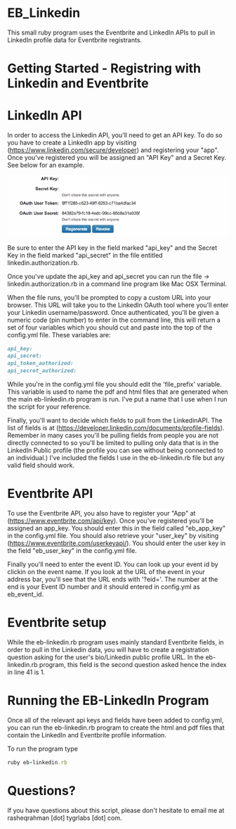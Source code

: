 EB_Linkedin 
=

This small ruby program uses the Eventbrite and LinkedIn APIs to pull in LinkedIn profile data for Eventbrite registrants. 

Getting Started - Registring with Linkedin and Eventbrite
=

LinkedIn API
===

In order to access the Linkedin API, you'll need to get an API key. To do so you have to create a LinkedIn app by visiting (https://www.linkedin.com/secure/developer) and registering your "app". Once you've registered you will be assigned an "API Key" and a Secret Key. See below for an example.

![Linkedin Secret Key](https://github.com/rasheqrahman/eb_linkedin/blob/master/linkedin_secret_key.png)

Be sure to enter the API key in the field marked "api_key" and the Secret Key in the field marked "api_secret" in the file entitled linkedin.authorization.rb.

Once you've update the api_key and api_secret you can run the file -> linkedin.authorization.rb in a command line program like Mac OSX Terminal.

When the file runs, you'll be prompted to copy a custom URL into your browser. This URL will take you to the LinkedIn OAuth tool where you'll enter your Linkedin username/password. Once authenticated, you'll be given a numeric code (pin number) to enter in the command line, this will return a set of four variables which you should cut and paste into the top of the config.yml file. These variables are:

``` ruby
api_key: 
api_secret: 
api_token_authorized: 
api_secret_authorized: 
```

While you're in the config.yml file you should edit the 'file_prefix' variable. This variable is used to name the pdf and html files that are generated when the main eb-linkedin.rb program is run. I've put a name that I use when I run the script for your reference.

Finally, you'll want to decide which fields to pull from the LinkedinAPI. The list of fields is at (https://developer.linkedin.com/documents/profile-fields). Remember in many cases you'll be pulling fields from people you are not directly connected to so you'll be limited to pulling only data that is in the LinkedIn Public profile (the profile you can see without being connected to an individual.) I've included the fields I use in the eb-linkedin.rb file but any valid field should work.

Eventbrite API
===

To use the Eventbrite API, you also have to register your "App" at (https://www.eventbrite.com/api/key). Once you've registered you'll be assigned an app_key. You should enter this in the field called "eb_app_key" in the config.yml file. You should also retrieve your "user_key" by visiting (https://www.eventbrite.com/userkeyapi/). You should enter the user key in the field "eb_user_key" in the config.yml file. 

Finally you'll need to enter the event ID. You can look up your event id by clickin on the event name. If you look at the URL of the event in your address bar, you'll see that the URL ends with '?eid=<number>'. The number at the end is your Event ID number and it should entered in config.yml as eb_event_id.
	
Eventbrite setup
==

While the eb-linkedin.rb program uses mainly standard Eventbrite fields, in order to pull in the Linkedin data, you will have to create a registration question asking for the user's bio/Linkedin public profile URL. In the eb-linkedin.rb program, this field is the second question asked hence the index in line 41 is 1.
	
Running the EB-LinkedIn Program
===

Once all of the relevant api keys and fields have been added to config.yml, you can run the eb-linkedin.rb program to create the html and pdf files that contain the LinkedIn and Eventbrite profile information.	

To run the program type 

``` ruby
ruby eb-linkedin.rb
```

Questions?
==

If you have questions about this script, please don't hesitate to email me at rasheqrahman [dot] tygrlabs [dot] com.
